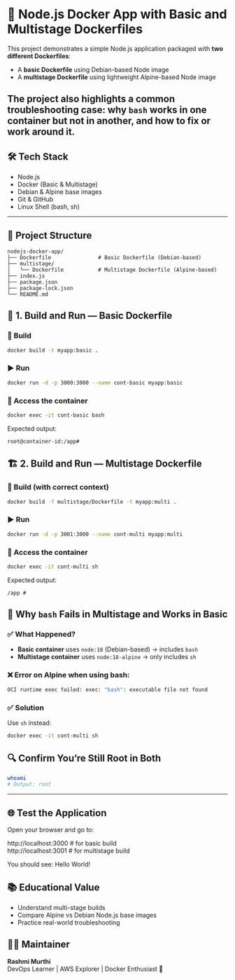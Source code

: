 # 🚀 Node.js Docker App with Basic and Multistage Dockerfiles

This project demonstrates a simple Node.js application packaged with **two different Dockerfiles**:
- A **basic Dockerfile** using Debian-based Node image
- A **multistage Dockerfile** using lightweight Alpine-based Node image

The project also highlights a common troubleshooting case: **why `bash` works in one container but not in another**, and how to fix or work around it.
---

## 🛠️ Tech Stack

- Node.js
- Docker (Basic & Multistage)
- Debian & Alpine base images
- Git & GitHub
- Linux Shell (bash, sh)

---
## 📁 Project Structure

```
nodejs-docker-app/
├── Dockerfile               # Basic Dockerfile (Debian-based)
├── multistage/
│   └── Dockerfile           # Multistage Dockerfile (Alpine-based)
├── index.js
├── package.json
├── package-lock.json
└── README.md
```

## 🧱 1. Build and Run — Basic Dockerfile

### 🔨 Build
```bash
docker build -t myapp:basic .
```

### ▶️ Run
```bash
docker run -d -p 3000:3000 --name cont-basic myapp:basic
```

### 🐚 Access the container
```bash
docker exec -it cont-basic bash
```

Expected output:
```
root@container-id:/app#
```

## 🏗️ 2. Build and Run — Multistage Dockerfile

### 🔨 Build (with correct context)
```bash
docker build -f multistage/Dockerfile -t myapp:multi .
```

### ▶️ Run
```bash
docker run -d -p 3001:3000 --name cont-multi myapp:multi
```

### 🐚 Access the container
```bash
docker exec -it cont-multi sh
```

Expected output:
```
/app #
```

## 🤔 Why `bash` Fails in Multistage and Works in Basic

### ✅ What Happened?
- **Basic container** uses `node:18` (Debian-based) → includes `bash`
- **Multistage container** uses `node:18-alpine` → only includes `sh`

### ❌ Error on Alpine when using bash:
```bash
OCI runtime exec failed: exec: "bash": executable file not found
```

### ✅ Solution
Use `sh` instead:
```bash
docker exec -it cont-multi sh
```

## 🔍 Confirm You’re Still Root in Both
```bash
whoami
# Output: root
```
---

## 🌐 Test the Application

Open your browser and go to:  

http://localhost:3000 # for basic build  
http://localhost:3001 # for multistage build  

You should see: Hello World!

## 📚 Educational Value
- Understand multi-stage builds
- Compare Alpine vs Debian Node.js base images
- Practice real-world troubleshooting

## 🙋‍♀️ Maintainer
**Rashmi Murthi**  
DevOps Learner | AWS Explorer | Docker Enthusiast 🚀


